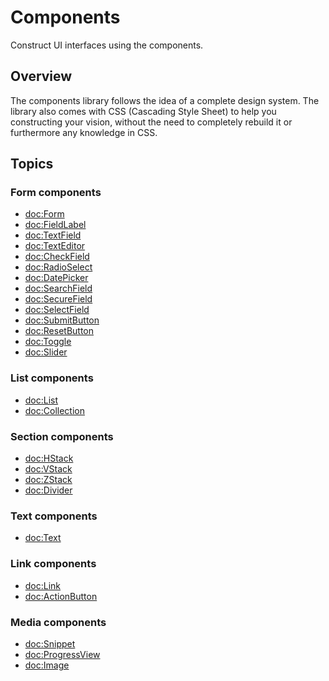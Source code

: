 # Components

Construct UI interfaces using the components.

## Overview

The components library follows the idea of a complete design system. The library also comes with CSS (Cascading Style Sheet) to help you constructing your vision, without the need to completely rebuild it or furthermore any knowledge in CSS.

## Topics

### Form components

- <doc:Form>
- <doc:FieldLabel>
- <doc:TextField>
- <doc:TextEditor>
- <doc:CheckField>
- <doc:RadioSelect>
- <doc:DatePicker>
- <doc:SearchField>
- <doc:SecureField>
- <doc:SelectField>
- <doc:SubmitButton>
- <doc:ResetButton>
- <doc:Toggle>
- <doc:Slider>

### List components

- <doc:List>
- <doc:Collection>

### Section components

- <doc:HStack>
- <doc:VStack>
- <doc:ZStack>
- <doc:Divider>

### Text components

- <doc:Text>

### Link components

- <doc:Link>
- <doc:ActionButton>

### Media components

- <doc:Snippet>
- <doc:ProgressView>
- <doc:Image>
